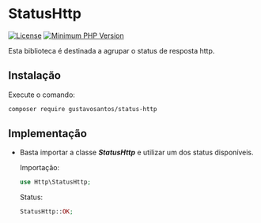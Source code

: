 # StatusHttp

[![License](https://img.shields.io/badge/license-MIT-green)](https://github.com/GustavoSantosBr/)
[![Minimum PHP Version](https://img.shields.io/badge/php-%5E7.3.6-blue)](https://php.net/)

Esta biblioteca é destinada a agrupar o status de resposta http. 

## Instalação

Execute o comando:
```bash
composer require gustavosantos/status-http
```

## Implementação

- Basta importar a classe ***StatusHttp*** e utilizar um dos status disponíveis.
  
  Importação:     
  ```php
  use Http\StatusHttp;          
  ```
  
  Status:
   ```php
  StatusHttp::OK;
   ```
